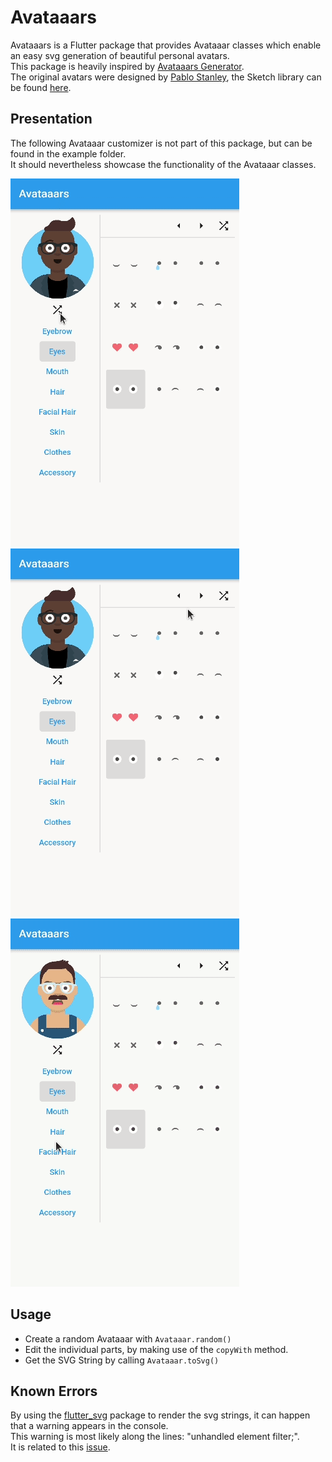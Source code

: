 # Avataaars
Avataaars is a Flutter package that provides Avataaar classes which enable an easy svg generation of beautiful personal avatars. </br>
This package is heavily inspired by [Avataaars Generator](https://github.com/fangpenlin/avataaars-generator). </br>
The original avatars were designed by [Pablo Stanley](https://twitter.com/pablostanley), the Sketch library can be found [here](https://www.avataaars.com/).

## Presentation

The following Avataaar customizer is not part of this package, but can be found in the example folder. </br>
It should nevertheless showcase the functionality of the Avataaar classes.
</br>

![random](assets/gifs/avataaars_random.gif) ![next](assets/gifs/avataaars_next.gif) ![selection](assets/gifs/avataaars_selection.gif)

## Usage
- Create a random Avataaar with `Avataaar.random()`
- Edit the individual parts, by making use of the `copyWith` method.
- Get the SVG String by calling `Avataaar.toSvg()`


## Known Errors
By using the [flutter_svg](https://pub.dev/packages/flutter_svg) package to render the svg strings, it can happen that a warning appears in the console. </br>
This warning is most likely along the lines: "unhandled element filter;". </br> It is related to this [issue](https://github.com/dnfield/flutter_svg/issues/533).